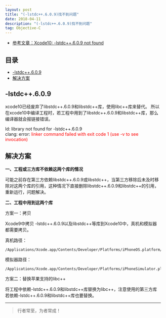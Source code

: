 ```yaml
---
layout: post
title: "(-lstdc++.6.0.9)找不到问题"
date: 2018-04-11
description: "(-lstdc++.6.0.9)找不到问题"
tag: Objective-C
--- 
```





- [参考文章：Xcode10: -lstdc++.6.0.9 not found](https://www.jianshu.com/p/2bc05682bf19)

## 目录
- [-lstdc++.6.0.9](#content1)
- [解决方案](#content2)


<!-- ************************************************ -->
## <a id="content1"></a>-lstdc++.6.0.9


xcode10已经废弃了libstdc++.6.0.9和libstdc++库，使用libc++库来替代。
所以在xcode10中编译工程时，若工程中用到了libstdc++.6.0.9和libstdc++库，那么编译器就会报链接错误。

ld: library not found for -lstdc++.6.0.9       
clang: error: <span style="color:red">linker command failed with exit code 1 (use -v to see invocation)</span>


<!-- ************************************************ -->
## <a id="content1"></a>解决方案


**一、工程或三方库不依赖这两个库的情况**

可能之前存在第三方依赖libstdc++.6.0.9或libstdc++，当第三方移除后未及时移除对这两个库的引用，这种情况下直接删除libstdc++.6.0.9和libstdc++的引用，重新运行，问题解决。


**二、工程中用到这两个库**

方案一：拷贝

Xcode9中拷贝 -lstdc++.6.0.9以及libstdc++等库到Xcode10中，真机和模拟器都需要拷贝。

真机路径：    
```
/Applications/Xcode.app/Contents/Developer/Platforms/iPhoneOS.platform/Developer/SDKs/iPhoneOS.sdk/usr/lib
```

模拟器路径：     
```
/Applications/Xcode.app/Contents/Developer/Platforms/iPhoneSimulator.platform/Developer/SDKs/iPhoneSimulator.sdk/usr/lib
```

方案二：替换苹果支持的libc++

将工程中依赖-lstdc++.6.0.9和libstdc++库替换为libc++，注意使用的第三方库若依赖-lstdc++.6.0.9和libstdc++库也要替换。




----------
>  行者常至，为者常成！



